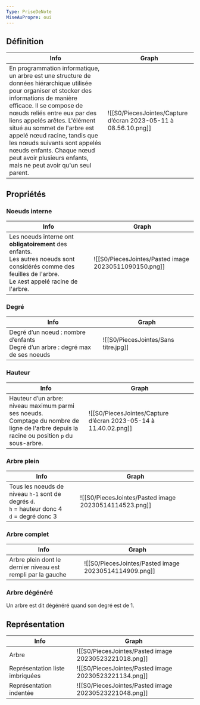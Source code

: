 ```yaml
---
Type: PriseDeNote
MiseAuPropre: oui
---
```


## Définition

|Info|Graph|
|--|--|
|En programmation informatique, un arbre est une structure de données hiérarchique utilisée pour organiser et stocker des informations de manière efficace. Il se compose de nœuds reliés entre eux par des liens appelés arêtes. L'élément situé au sommet de l'arbre est appelé nœud racine, tandis que les nœuds suivants sont appelés nœuds enfants. Chaque nœud peut avoir plusieurs enfants, mais ne peut avoir qu'un seul parent.|![[S0/PiecesJointes/Capture d’écran 2023-05-11 à 08.56.10.png]]|

## Propriétés 
### Noeuds interne

| Info                                                                                                                                                                 | Graph                                |
| -------------------------------------------------------------------------------------------------------------------------------------------------------------------- | ------------------------------------ |
| Les noeuds interne ont **obligatoirement** des enfants.<br> Les autres noeuds sont considérés comme des feuilles de l'arbre.<br> Le `A`est appelé racine de l'arbre. | ![[S0/PiecesJointes/Pasted image 20230511090150.png]] |

### Degré

| Info                                                                               | Graph               |
| ---------------------------------------------------------------------------------- | ------------------- |
| Degré d’un noeud : nombre d’enfants <br>Degré d’un arbre : degré max de ses noeuds | ![[S0/PiecesJointes/Sans titre.jpg]] |

### Hauteur

| Info                                                                                                                                            | Graph                                          |
| ----------------------------------------------------------------------------------------------------------------------------------------------- | ---------------------------------------------- |
| Hauteur d’un arbre: niveau maximum parmi ses noeuds. <br>Comptage du nombre de ligne de l'arbre depuis la racine ou position `p` du sous-arbre. | ![[S0/PiecesJointes/Capture d’écran 2023-05-14 à 11.40.02.png]] |

### Arbre plein

| Info                                                                                              | Graph                                |
| ------------------------------------------------------------------------------------------------- | ------------------------------------ |
| Tous les noeuds de niveau `h-1` sont de degrés `d`.<br>`h` = hauteur donc 4<br>`d` = degré donc 3 | ![[S0/PiecesJointes/Pasted image 20230514114523.png]] |

### Arbre complet

| Info                                                        | Graph                                |
| ----------------------------------------------------------- | ------------------------------------ |
| Arbre plein dont le dernier niveau est rempli par la gauche | ![[S0/PiecesJointes/Pasted image 20230514114909.png]] |

### Arbre dégénéré
Un arbre est dit dégénéré quand son degré est de 1.

## Représentation

|Info|Graph|
|--|--|
|Arbre|![[S0/PiecesJointes/Pasted image 20230523221018.png]]|
|Représentation liste imbriquées|![[S0/PiecesJointes/Pasted image 20230523221134.png]]
|Représentation indentée|![[S0/PiecesJointes/Pasted image 20230523221048.png]]|
